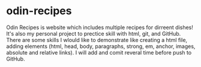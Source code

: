 # odin-recipes
Odin Recipes is website which includes multiple recipes for dirreent dishes!
It's also my personal project to prectice skill with html, git, and GitHub. There are some skills I wlould like to demonstrate like creating a html file, adding elements (html, head, body, paragraphs, strong, em, anchor, images, absolute and relative links). I will add and comit reveral time before push to GitHub.